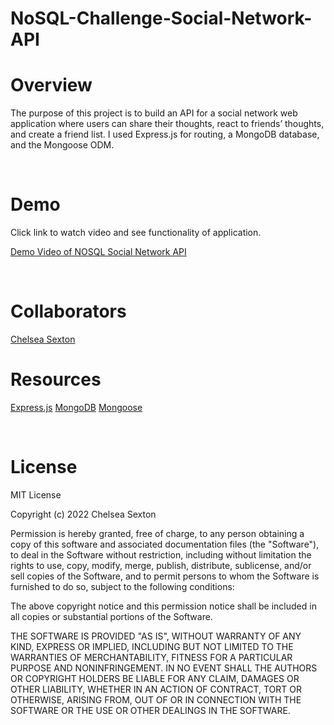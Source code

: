 # NoSQL-Challenge-Social-Network-API


# Overview
The purpose of this project is to build an API for a social network web application where users can share their thoughts, react to friends’ thoughts, and create a friend list. I used Express.js for routing, a MongoDB database, and the Mongoose ODM.

<br>

# Demo
Click link to watch video and see functionality of application.

[Demo Video of NOSQL Social Network API](https://drive.google.com/file/d/1P76hWBRRSiJ3f45I71IvMuySsUWJiZ0Z/view?usp=sharing)


<br>

# Collaborators
[Chelsea Sexton](https://github.com/chelsea314)
<br>


# Resources

[Express.js](https://expressjs.com/)
[MongoDB](https://www.mongodb.com/)
[Mongoose](https://www.npmjs.com/package//mongoose)

<br>

# License
MIT License

Copyright (c) 2022 Chelsea Sexton

Permission is hereby granted, free of charge, to any person obtaining a copy
of this software and associated documentation files (the "Software"), to deal
in the Software without restriction, including without limitation the rights
to use, copy, modify, merge, publish, distribute, sublicense, and/or sell
copies of the Software, and to permit persons to whom the Software is
furnished to do so, subject to the following conditions:

The above copyright notice and this permission notice shall be included in all
copies or substantial portions of the Software.

THE SOFTWARE IS PROVIDED "AS IS", WITHOUT WARRANTY OF ANY KIND, EXPRESS OR
IMPLIED, INCLUDING BUT NOT LIMITED TO THE WARRANTIES OF MERCHANTABILITY,
FITNESS FOR A PARTICULAR PURPOSE AND NONINFRINGEMENT. IN NO EVENT SHALL THE
AUTHORS OR COPYRIGHT HOLDERS BE LIABLE FOR ANY CLAIM, DAMAGES OR OTHER
LIABILITY, WHETHER IN AN ACTION OF CONTRACT, TORT OR OTHERWISE, ARISING FROM,
OUT OF OR IN CONNECTION WITH THE SOFTWARE OR THE USE OR OTHER DEALINGS IN THE
SOFTWARE.
